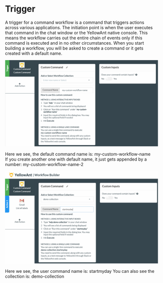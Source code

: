 # Trigger

A trigger for a command workflow is a command that triggers actions across various applications. The initiation point is when the user executes that command in the chat window or the YellowAnt native console. This means the workflow carries out the entire chain of events only if this command is executed and in no other circumstances. When you start building a workflow, you will be asked to create a command or it gets created with a default name.  


![](../../../.gitbook/assets/image%20%2818%29.png)

Here we see, the default command name is: my-custom-workflow-name  
If you create another one with default name, it just gets appended by a number: my-custom-workflow-name-2

![](../../../.gitbook/assets/image%20%28131%29.png)

  
 Here we see, the user command name is: startmyday You can also see the collection is: demo-collection


